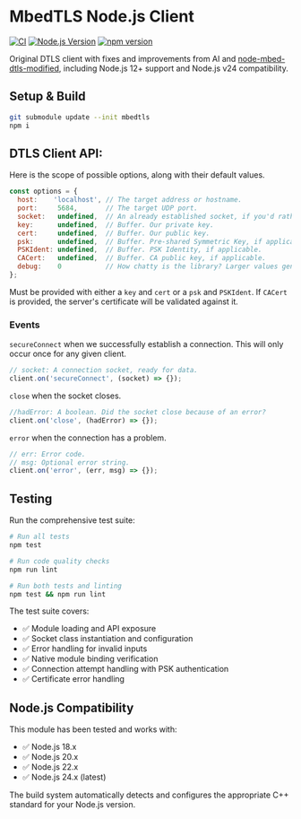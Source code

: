 # MbedTLS Node.js Client

[![CI](https://github.com/matasarei/node-mbedtls-client/workflows/CI/badge.svg)](https://github.com/matasarei/node-mbedtls-client/actions/workflows/ci.yml)
[![Node.js Version](https://img.shields.io/node/v/node-mbedtls-client.svg)](https://nodejs.org)
[![npm version](https://badge.fury.io/js/node-mbedtls-client.svg)](https://www.npmjs.com/package/node-mbedtls-client)

Original DTLS client with fixes and improvements from AI and [node-mbed-dtls-modified](https://www.npmjs.com/package/node-mbed-dtls-modified), 
including Node.js 12+ support and Node.js v24 compatibility.

## Setup & Build
```bash
git submodule update --init mbedtls
npm i
```

## DTLS Client API:

Here is the scope of possible options, along with their default values.
```javascript
const options = {
  host:    'localhost', // The target address or hostname.
  port:     5684,       // The target UDP port.
  socket:   undefined,  // An already established socket, if you'd rather spin your own.
  key:      undefined,  // Buffer. Our private key.
  cert:     undefined,  // Buffer. Our public key.
  psk:      undefined,  // Buffer. Pre-shared Symmetric Key, if applicable.
  PSKIdent: undefined,  // Buffer. PSK Identity, if applicable.
  CACert:   undefined,  // Buffer. CA public key, if applicable.
  debug:    0           // How chatty is the library? Larger values generate more log.
};
```
Must be provided with either a `key` and `cert` or a `psk` and `PSKIdent`.
If `CACert` is provided, the server's certificate will be validated against it.

### Events
`secureConnect` when we successfully establish a connection. This will only occur once for any given client.
```javascript
// socket: A connection socket, ready for data.
client.on('secureConnect', (socket) => {});
```

`close` when the socket closes.
```javascript
//hadError: A boolean. Did the socket close because of an error?
client.on('close', (hadError) => {});
```

`error` when the connection has a problem.
```javascript
// err: Error code.
// msg: Optional error string.
client.on('error', (err, msg) => {});
```

## Testing

Run the comprehensive test suite:
```bash
# Run all tests
npm test

# Run code quality checks
npm run lint

# Run both tests and linting
npm test && npm run lint
```

The test suite covers:
- ✅ Module loading and API exposure
- ✅ Socket class instantiation and configuration  
- ✅ Error handling for invalid inputs
- ✅ Native module binding verification
- ✅ Connection attempt handling with PSK authentication
- ✅ Certificate error handling

## Node.js Compatibility

This module has been tested and works with:
- ✅ Node.js 18.x
- ✅ Node.js 20.x  
- ✅ Node.js 22.x
- ✅ Node.js 24.x (latest)

The build system automatically detects and configures the appropriate C++ standard for your Node.js version.
